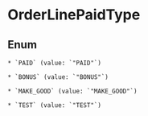 
# OrderLinePaidType

## Enum


    * `PAID` (value: `"PAID"`)

    * `BONUS` (value: `"BONUS"`)

    * `MAKE_GOOD` (value: `"MAKE_GOOD"`)

    * `TEST` (value: `"TEST"`)



